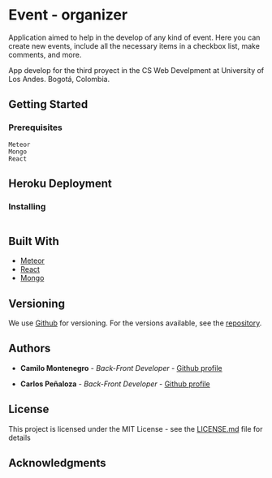 # Event - organizer

Application aimed to help in the develop of any kind of event. Here you can create new events, include all the necessary items in a checkbox list, make comments, and more.

App develop for the third proyect in the CS Web Develpment at University of Los Andes. Bogotá, Colombia.

## Getting Started



### Prerequisites

```
Meteor
Mongo
React
```

## Heroku Deployment


### Installing


```

```

## Built With

* [Meteor](https://www.meteor.com)
* [React](https://maven.apache.org/)
* [Mongo](https://www.mongodb.com) 


## Versioning

We use [Github](https://github.com/) for versioning. For the versions available, see the [repository](https://github.com/cpenalozag/event-organizer). 

## Authors

* **Camilo Montenegro** - *Back-Front Developer* - [Github profile](https://github.com/ca-montenegro)

* **Carlos Peñaloza** - *Back-Front Developer* - [Github profile](https://github.com/cpenalozag)


## License

This project is licensed under the MIT License - see the [LICENSE.md](LICENSE) file for details

## Acknowledgments


